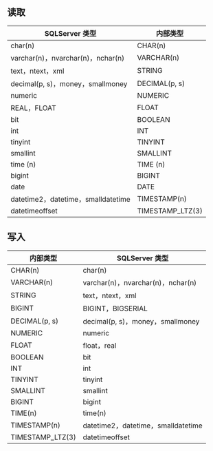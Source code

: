 ﻿## 读取

| SQLServer 类型 | 内部类型 | 
|---------|---------|
|char(n)|	CHAR(n)|
| varchar(n)，nvarchar(n)，nchar(n)	| VARCHAR(n)| 
| text，ntext，xml	| STRING| 
| decimal(p, s)，money，smallmoney	| DECIMAL(p, s)| 
| numeric | NUMERIC| 
| REAL，FLOAT	| FLOAT| 
| bit	| BOOLEAN| 
| int	| INT| 
| tinyint	| TINYINT| 
| smallint| 	SMALLINT| 
| time (n)	| TIME (n)| 
| bigint	| BIGINT| 
| date	| DATE| 
| datetime2，datetime，smalldatetime	| TIMESTAMP(n)| 
| datetimeoffset	| TIMESTAMP_LTZ(3)| 

## 写入

| 内部类型 | SQLServer 类型 |
|---------|---------|
| CHAR(n)	| char(n)| 
| VARCHAR(n)	| varchar(n)，nvarchar(n)，nchar(n)| 
| STRING	| text，ntext，xml| 
| BIGINT	| BIGINT，BIGSERIAL| 
| DECIMAL(p, s)	| decimal(p, s)，money，smallmoney| 
| NUMERIC	| numeric| 
| FLOAT| 	float，real| 
| BOOLEAN	| bit| 
| INT| 	int| 
| TINYINT| 	tinyint| 
| SMALLINT| 	smallint| 
| BIGINT	| bigint| 
| TIME(n)	| time(n)| 
| TIMESTAMP(n)| 	datetime2，datetime，smalldatetime| 
| TIMESTAMP_LTZ(3)| 	datetimeoffset| 